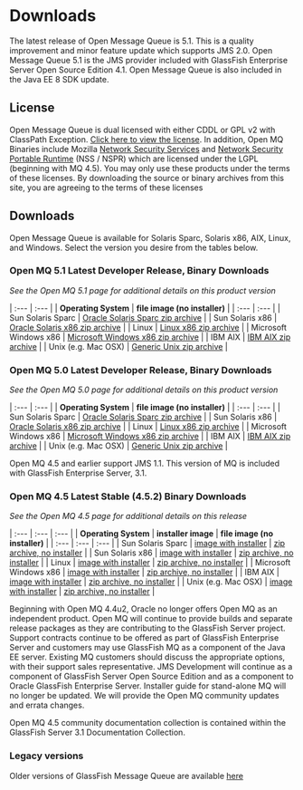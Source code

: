 # Downloads

The latest release of Open Message Queue is 5.1.
This is a quality improvement and minor feature update which supports JMS 2.0.
Open Message Queue 5.1 is the JMS provider included with GlassFish Enterprise Server Open Source Edition 4.1.
Open Message Queue is also included in the Java EE 8 SDK update.

## License

Open Message Queue is dual licensed with either CDDL or GPL v2 with ClassPath Exception. 
[Click here to view the license](LICENSE).
In addition, Open MQ Binaries include Mozilla 
[Network Security Services](http://www.mozilla.org/projects/security/pki/nss) and
[Network Security Portable Runtime](http://www.mozilla.org/projects/nspr)
(NSS / NSPR) which are licensed under the LGPL (beginning with MQ 4.5). 
You may only use these products under the terms of these licenses. 
By downloading the source or binary archives from this site, you are agreeing to the terms of these licenses

## Downloads

Open Message Queue is available for Solaris Sparc, Solaris x86, AIX, Linux, and Windows. 
Select the version you desire from the tables below.

### Open MQ 5.1 Latest Developer Release, Binary Downloads 

_See the Open MQ 5.1 page for additional details on this product version_

| :---         | :---      | 
| **Operating System**   | **file image (no installer)** |
| :---         | :---      | 
| Sun Solaris Sparc | [Oracle Solaris Sparc zip archive](http://download.java.net/mq/open-mq/5.1/latest/openmq5_1-binary-sunos.zip) | 
| Sun Solaris x86 | [Oracle Solaris x86 zip archive](http://download.java.net/mq/open-mq/5.1/latest/openmq5_1-binary-sunos_x86.zip) | 
| Linux | [Linux x86 zip archive](http://download.java.net/mq/open-mq/5.1/latest/openmq5_1-binary-linux.zip) | 
| Microsoft Windows x86 | [Microsoft Windows x86 zip archive](http://download.java.net/mq/open-mq/5.1/latest/openmq5_1-binary-windows.zip) | 
| IBM AIX | [IBM AIX zip archive](http://download.java.net/mq/open-mq/5.1/latest/openmq5_1-binary-aix.zip) | 
| Unix (e.g. Mac OSX) | [Generic Unix zip archive](http://download.java.net/mq/open-mq/5.1/latest/openmq5_1-binary-unix.zip) |

### Open MQ 5.0 Latest Developer Release, Binary Downloads

_See the Open MQ 5.0 page for additional details on this product version_ 

| :---         | :---      | 
| **Operating System**   | **file image (no installer)** |
| :---         | :---      | 
| Sun Solaris Sparc | [Oracle Solaris Sparc zip archive](http://download.java.net/mq/open-mq/5.0/latest/openmq5_0-binary-SunOS.zip) |
| Sun Solaris x86 | [Oracle Solaris x86 zip archive](http://download.java.net/mq/open-mq/5.0/latest/openmq5_0-binary-SunOS_X86.zip) |
| Linux | [Linux x86 zip archive](http://download.java.net/mq/open-mq/5.0/latest/openmq5_0-binary-Linux_X86.zip) |
| Microsoft Windows x86 | [Microsoft Windows x86 zip archive](http://download.java.net/mq/open-mq/5.0/latest/openmq5_0-binary-Windows.zip) |
| IBM AIX | [IBM AIX zip archive](http://download.java.net/mq/open-mq/5.0/latest/openmq5_0-binary-AIX.zip) |
| Unix (e.g. Mac OSX) | [Generic Unix zip archive](http://download.java.net/mq/open-mq/5.0/latest/openmq5_0-binary-Unix.zip) |

Open MQ 4.5 and earlier support JMS 1.1. This version of MQ is included with GlassFish Enterprise Server, 3.1.

### Open MQ 4.5 Latest Stable (4.5.2) Binary Downloads

_See the Open MQ 4.5 page for additional details on this release_

| :--- | :--- | :--- |
| **Operating System**   | **installer image** | **file image (no installer)** |
| :--- | :--- | :--- |
| Sun Solaris Sparc | [image with installer](http://download.java.net/mq/open-mq/4.5.2/latest/openmq4_5_2-installer-SunOS.zip) | [zip archive, no installer](http://download.java.net/mq/open-mq/4.5.2/latest/openmq4_5_2-binary-SunOS.zip) |
| Sun Solaris x86 | [image with installer](http://download.java.net/mq/open-mq/4.5.2/latest/openmq4_5_2-installer-SunOS_X86.zip) | [zip archive, no installer](http://download.java.net/mq/open-mq/4.5.2/latest/openmq4_5_2-binary-SunOS_X86.zip) |
| Linux | [image with installer](http://download.java.net/mq/open-mq/4.5.2/latest/openmq4_5_2-installer-Linux_X86.zip) | [zip archive, no installer]() |
| Microsoft Windows x86 | [image with installer](http://download.java.net/mq/open-mq/4.5.2/latest/openmq4_5_2-installer-WINNT.zip) | [zip archive, no installer](http://download.java.net/mq/open-mq/4.5.2/latest/openmq4_5_2-binary-WINNT.zip) |
| IBM AIX | [image with installer](http://download.java.net/mq/open-mq/4.5.2/latest/openmq4_5_2-installer-AIX.zip) | [zip archive, no installer](http://download.java.net/mq/open-mq/4.5.2/latest/openmq4_5_2-binary-AIX.zip) |
| Unix (e.g. Mac OSX) | [image with installer](http://download.java.net/mq/open-mq/4.5.2/latest/openmq4_5_2-installer-Unix.zip) | [zip archive, no installer](http://download.java.net/mq/open-mq/4.5.2/latest/openmq4_5_2-binary-Unix.zip) |

Beginning with Open MQ 4.4u2, Oracle no longer offers Open MQ as an independent product. 
Open MQ will continue to provide builds and separate release packages as they are contributing to the GlassFish Server project. 
Support contracts continue to be offered as part of GlassFish Enterprise Server 
and customers may use GlassFish MQ as a component of the Java EE server. 
Existing MQ customers should discuss the appropriate options, with their support sales representative. 
JMS Development will continue as a component of GlassFish Server Open Source Edition 
and as a component to Oracle GlassFish Enterprise Server. 
Installer guide for stand-alone MQ will no longer be updated. 
We will provide the Open MQ community updates and errata changes.

Open MQ 4.5 community documentation collection is contained within the GlassFish Server 3.1 Documentation Collection. 

### Legacy versions

Older versions of GlassFish Message Queue are available [here](www/downloads/legacy-downloads.html)